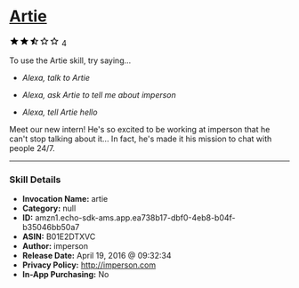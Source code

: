 # [Artie](http://alexa.amazon.com/#skills/amzn1.echo-sdk-ams.app.ea738b17-dbf0-4eb8-b04f-b35046bb50a7)
![2.5 stars](../../images/ic_star_black_18dp_1x.png)![2.5 stars](../../images/ic_star_black_18dp_1x.png)![2.5 stars](../../images/ic_star_half_black_18dp_1x.png)![2.5 stars](../../images/ic_star_border_black_18dp_1x.png)![2.5 stars](../../images/ic_star_border_black_18dp_1x.png) 4

To use the Artie skill, try saying...

* *Alexa, talk to Artie*

* *Alexa, ask Artie to tell me about imperson*

* *Alexa, tell Artie hello*

Meet our new intern! He's so excited to be working at imperson that he can't stop talking about it... In fact, he's made it his mission to chat with people 24/7.

***

### Skill Details

* **Invocation Name:** artie
* **Category:** null
* **ID:** amzn1.echo-sdk-ams.app.ea738b17-dbf0-4eb8-b04f-b35046bb50a7
* **ASIN:** B01E2DTXVC
* **Author:** imperson
* **Release Date:** April 19, 2016 @ 09:32:34
* **Privacy Policy:** http://imperson.com
* **In-App Purchasing:** No
